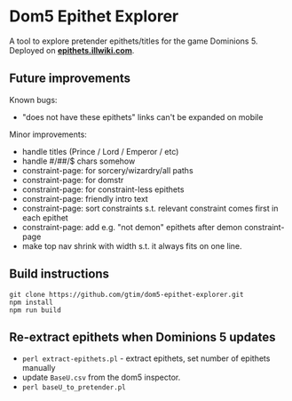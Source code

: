 # Dom5 Epithet Explorer

A tool to explore pretender epithets/titles for the game Dominions 5. Deployed on **[epithets.illwiki.com](https://epithets.illwiki.com)**.

## Future improvements

Known bugs:
- "does not have these epithets" links can't be expanded on mobile

Minor improvements:
- handle titles (Prince / Lord / Emperor / etc)
- handle #/##/$ chars somehow 
- constraint-page: for sorcery/wizardry/all paths
- constraint-page: for domstr
- constraint-page: for constraint-less epithets
- constraint-page: friendly intro text
- constraint-page: sort constraints s.t. relevant constraint comes first in each epithet
- constraint-page: add e.g. "not demon" epithets after demon constraint-page
- make top nav shrink with width s.t. it always fits on one line.

## Build instructions

    git clone https://github.com/gtim/dom5-epithet-explorer.git
    npm install
    npm run build

## Re-extract epithets when Dominions 5 updates

- `perl extract-epithets.pl` - extract epithets, set number of epithets manually
- update `BaseU.csv` from the dom5 inspector.
- `perl baseU_to_pretender.pl`
